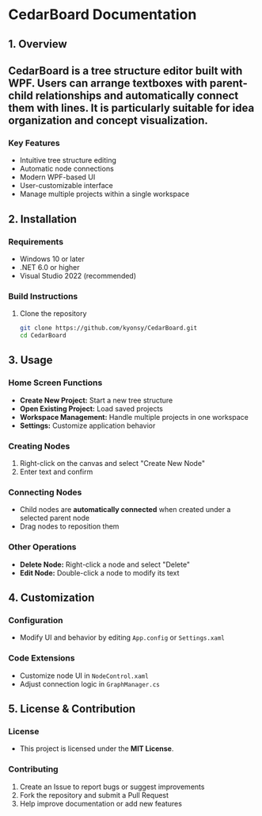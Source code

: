 # CedarBoard Documentation

## 1. Overview
CedarBoard is a tree structure editor built with WPF. Users can arrange textboxes with parent-child relationships and automatically connect them with lines. It is particularly suitable for idea organization and concept visualization.
---
### Key Features
- Intuitive tree structure editing
- Automatic node connections
- Modern WPF-based UI
- User-customizable interface
- Manage multiple projects within a single workspace

## 2. Installation
### Requirements
- Windows 10 or later
- .NET 6.0 or higher
- Visual Studio 2022 (recommended)

### Build Instructions
1. Clone the repository
   ```sh
   git clone https://github.com/kyonsy/CedarBoard.git
   cd CedarBoard
   
## 3. Usage
### Home Screen Functions
- **Create New Project:** Start a new tree structure  
- **Open Existing Project:** Load saved projects  
- **Workspace Management:** Handle multiple projects in one workspace  
- **Settings:** Customize application behavior  

### Creating Nodes
1. Right-click on the canvas and select "Create New Node"  
2. Enter text and confirm  

### Connecting Nodes
- Child nodes are **automatically connected** when created under a selected parent node  
- Drag nodes to reposition them  

### Other Operations
- **Delete Node:** Right-click a node and select "Delete"  
- **Edit Node:** Double-click a node to modify its text  

## 4. Customization
### Configuration
- Modify UI and behavior by editing `App.config` or `Settings.xaml`  

### Code Extensions
- Customize node UI in `NodeControl.xaml`  
- Adjust connection logic in `GraphManager.cs`  

## 5. License & Contribution
### License
- This project is licensed under the **MIT License**.  

### Contributing
1. Create an Issue to report bugs or suggest improvements  
2. Fork the repository and submit a Pull Request  
3. Help improve documentation or add new features  
